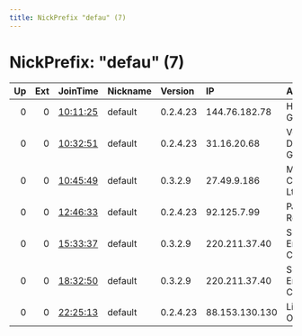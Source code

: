 ```yaml
---
title: NickPrefix "defau" (7)
---
```


# NickPrefix: "defau" (7)

|   Up |   Ext | JoinTime                                                                                   | Nickname   | Version   | IP             | AS                               | CC   |   ORp |   Dirp | OS      | Contact   |   eFamMembers |
|-----:|------:|:-------------------------------------------------------------------------------------------|:-----------|:----------|:---------------|:---------------------------------|:-----|------:|-------:|:--------|:----------|--------------:|
|    0 |     0 | [10:11:25](https://atlas.torproject.org/#details/D9444CEE1BA9936140AAB44B818CAE9A5840B0CB) | default    | 0.2.4.23  | 144.76.182.78  | Hetzner Online GmbH              | de   |  1090 |  11111 | Windows | None      |             1 |
|    0 |     0 | [10:32:51](https://atlas.torproject.org/#details/323CC38977C5C5A7A082A02FEED3BC85CC0A2227) | default    | 0.2.4.23  | 31.16.20.68    | Vodafone Kabel Deutschland GmbH  | de   |   443 |   9030 | Windows | None      |             1 |
|    0 |     0 | [10:45:49](https://atlas.torproject.org/#details/D076C67EA072452C8F9A5C270224BDEFD910FAFD) | default    | 0.3.2.9   | 27.49.9.186    | M/s Ortel Communications Ltd     | in   |   443 |   9030 | Windows | None      |             1 |
|    0 |     0 | [12:46:33](https://atlas.torproject.org/#details/F8FE0C555568BD5A8176076687D698A947B51EB4) | default    | 0.2.4.23  | 92.125.7.99    | PJSC Rostelecom                  | ru   |   443 |   9030 | Windows | None      |             1 |
|    0 |     0 | [15:33:37](https://atlas.torproject.org/#details/56FA47BD478DBEE1C8F4566AF273F39625D781FE) | default    | 0.3.2.9   | 220.211.37.40  | So-net Entertainment Corporation | jp   | 65437 |      0 | Windows | None      |             1 |
|    0 |     0 | [18:32:50](https://atlas.torproject.org/#details/C970A63AF4F75E7C5525027EF23004C9A5D051E5) | default    | 0.3.2.9   | 220.211.37.40  | So-net Entertainment Corporation | jp   | 65437 |      0 | Windows | None      |             1 |
|    0 |     0 | [22:25:13](https://atlas.torproject.org/#details/C2E8D98AA2AC3EAA6600FAB3E5A86B05DB6819EF) | default    | 0.2.4.23  | 88.153.130.130 | Liberty Global Operations B.V.   | de   |   443 |   9030 | Windows | None      |             1 |
